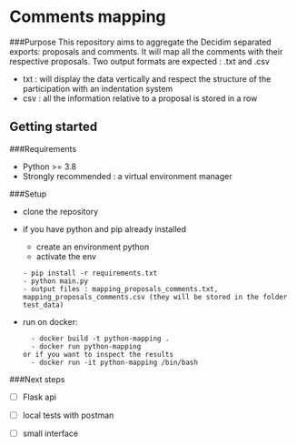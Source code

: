 # Comments mapping
###Purpose
This repository aims to aggregate the Decidim separated exports: proposals and comments. 
It will map all the comments with their respective proposals. 
Two output formats are expected : .txt and .csv 
- txt : will display the data vertically and respect the structure of the participation with an indentation system
- csv : all the information relative to a proposal is stored in a row

## Getting started 
###Requirements 
- Python >= 3.8
- Strongly recommended : a virtual environment manager

###Setup 
- clone the repository 
- if you have python and pip already installed 
    - create an environment python
    - activate the env
    ```
    - pip install -r requirements.txt
    - python main.py
    - output files : mapping_proposals_comments.txt, mapping_proposals_comments.csv (they will be stored in the folder test_data)
    ```
    
- run on docker:
  ```
    - docker build -t python-mapping .
    - docker run python-mapping
  or if you want to inspect the results
    - docker run -it python-mapping /bin/bash 
  ```
    
###Next steps 
- [ ] Flask api 
- [ ] local tests with postman
- [ ] small interface


